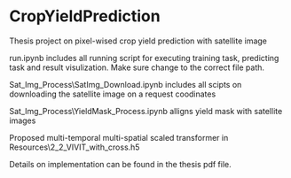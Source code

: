 # CropYieldPrediction
Thesis project on pixel-wised crop yield prediction with satellite image

run.ipynb includes all running script for executing training task, predicting task and result visulization. Make sure change to the correct file path.

Sat_Img_Process\SatImg_Download.ipynb includes all scipts on downloading the satellite image on a request coodinates

Sat_Img_Process\YieldMask_Process.ipynb alligns yield mask with satellite images

Proposed multi-temporal multi-spatial scaled transformer in Resources\2_2_VIVIT_with_cross.h5

Details on implementation can be found in the thesis pdf file.
